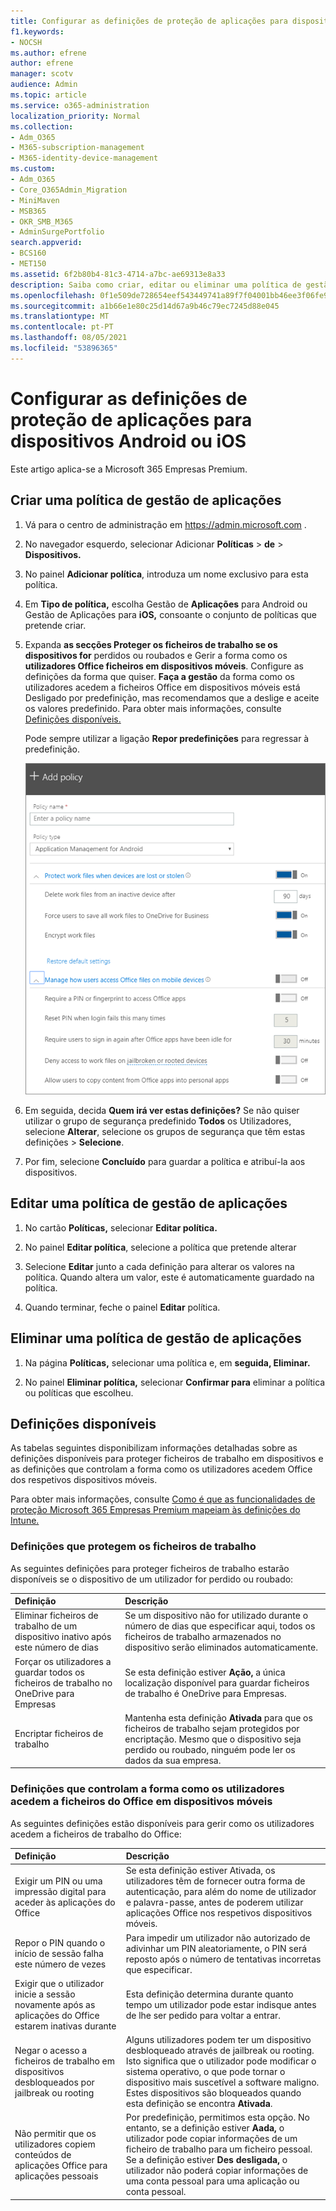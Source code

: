 ```yaml
---
title: Configurar as definições de proteção de aplicações para dispositivos Android ou iOS
f1.keywords:
- NOCSH
ms.author: efrene
author: efrene
manager: scotv
audience: Admin
ms.topic: article
ms.service: o365-administration
localization_priority: Normal
ms.collection:
- Adm_O365
- M365-subscription-management
- M365-identity-device-management
ms.custom:
- Adm_O365
- Core_O365Admin_Migration
- MiniMaven
- MSB365
- OKR_SMB_M365
- AdminSurgePortfolio
search.appverid:
- BCS160
- MET150
ms.assetid: 6f2b80b4-81c3-4714-a7bc-ae69313e8a33
description: Saiba como criar, editar ou eliminar uma política de gestão de aplicações e proteger ficheiros de trabalho em dispositivos Android ou iOS.
ms.openlocfilehash: 0f1e509de728654eef543449741a89f7f04001bb46ee3f06fe9b96038650eb6f
ms.sourcegitcommit: a1b66e1e80c25d14d67a9b46c79ec7245d88e045
ms.translationtype: MT
ms.contentlocale: pt-PT
ms.lasthandoff: 08/05/2021
ms.locfileid: "53896365"
---
```

# <a name="set-app-protection-settings-for-android-or-ios-devices"></a>Configurar as definições de proteção de aplicações para dispositivos Android ou iOS

Este artigo aplica-se a Microsoft 365 Empresas Premium.

## <a name="create-an-app-management-policy"></a>Criar uma política de gestão de aplicações

1. Vá para o centro de administração em <a href="https://go.microsoft.com/fwlink/p/?linkid=837890" target="_blank">https://admin.microsoft.com</a> . 
    
2. No navegador esquerdo, selecionar Adicionar **Políticas** \> **de** \> **Dispositivos.**
  
3. No painel **Adicionar política**, introduza um nome exclusivo para esta política. 
    
4. Em **Tipo de política,** escolha Gestão de **Aplicações** para Android ou Gestão de Aplicações para **iOS,** consoante o conjunto de políticas que pretende criar. 
    
5. Expanda **as secções Proteger os ficheiros de trabalho se os dispositivos for** perdidos ou roubados e Gerir a forma como os **utilizadores Office ficheiros em dispositivos móveis**. Configure as definições da forma que quiser. **Faça a gestão** da forma como  os utilizadores acedem a ficheiros Office em dispositivos móveis está Desligado por predefinição, mas recomendamos que a deslige e aceite os valores predefinido.  Para obter mais informações, consulte [Definições disponíveis.](#available-settings) 
    
    Pode sempre utilizar a ligação **Repor predefinições** para regressar à predefinição. 
    
    ![Screenshot of Create a policy with Application management for Android selected](../media/eabbe06d-ac0a-4f3a-8630-68c808b1e662.png)
  
6. Em seguida, decida **Quem irá ver estas definições?** Se não quiser utilizar o grupo de segurança predefinido **Todos** os Utilizadores, selecione **Alterar**, selecione os grupos de segurança que têm estas definições \> **Selecione**.
    
7. Por fim, selecione **Concluído** para guardar a política e atribuí-la aos dispositivos. 
    
## <a name="edit-an-app-management-policy"></a>Editar uma política de gestão de aplicações

1. No cartão **Políticas,** selecionar **Editar política.**
    
2. No painel **Editar política**, selecione a política que pretende alterar 
    
3. Selecione **Editar** junto a cada definição para alterar os valores na política. Quando altera um valor, este é automaticamente guardado na política.
    
4. Quando terminar, feche o painel **Editar** política. 
    
## <a name="delete-an-app-management-policy"></a>Eliminar uma política de gestão de aplicações

1. Na página **Políticas,** selecionar uma política e, em **seguida, Eliminar.**
    
2. No painel **Eliminar política,** selecionar **Confirmar para** eliminar a política ou políticas que escolheu. 
    
## <a name="available-settings"></a>Definições disponíveis

As tabelas seguintes disponibilizam informações detalhadas sobre as definições disponíveis para proteger ficheiros de trabalho em dispositivos e as definições que controlam a forma como os utilizadores acedem Office dos respetivos dispositivos móveis.
  
 Para obter mais informações, consulte [Como é que as funcionalidades de proteção Microsoft 365 Empresas Premium mapeiam às definições do Intune.](map-protection-features-to-intune-settings.md) 
  
### <a name="settings-that-protect-work-files"></a>Definições que protegem os ficheiros de trabalho

As seguintes definições para proteger ficheiros de trabalho estarão disponíveis se o dispositivo de um utilizador for perdido ou roubado:


|Definição  <br/> |Descrição  <br/> |
|:-----|:-----|
|Eliminar ficheiros de trabalho de um dispositivo inativo após este número de dias  <br/> |Se um dispositivo não for utilizado durante o número de dias que especificar aqui, todos os ficheiros de trabalho armazenados no dispositivo serão eliminados automaticamente.  <br/> |
|Forçar os utilizadores a guardar todos os ficheiros de trabalho no OneDrive para Empresas  <br/> |Se esta definição estiver **Ação,** a única localização disponível para guardar ficheiros de trabalho é OneDrive para Empresas.  <br/> |
|Encriptar ficheiros de trabalho  <br/> |Mantenha esta definição **Ativada** para que os ficheiros de trabalho sejam protegidos por encriptação. Mesmo que o dispositivo seja perdido ou roubado, ninguém pode ler os dados da sua empresa.  <br/> |
   
### <a name="settings-that-control-how-users-access-office-files-on-mobile-devices"></a>Definições que controlam a forma como os utilizadores acedem a ficheiros do Office em dispositivos móveis

As seguintes definições estão disponíveis para gerir como os utilizadores acedem a ficheiros de trabalho do Office:


|Definição  <br/> |Descrição  <br/> |
|:-----|:-----|
|Exigir um PIN ou uma impressão digital para aceder às aplicações do Office  <br/> |Se esta  definição estiver Ativada, os utilizadores têm de fornecer outra forma de autenticação, para além do nome de utilizador e palavra-passe, antes de poderem utilizar aplicações Office nos respetivos dispositivos móveis.<br/> |
|Repor o PIN quando o início de sessão falha este número de vezes  <br/> |Para impedir um utilizador não autorizado de adivinhar um PIN aleatoriamente, o PIN será reposto após o número de tentativas incorretas que especificar.  <br/> |
|Exigir que o utilizador inicie a sessão novamente após as aplicações do Office estarem inativas durante  <br/> |Esta definição determina durante quanto tempo um utilizador pode estar indisque antes de lhe ser pedido para voltar a entrar.  <br/> |
|Negar o acesso a ficheiros de trabalho em dispositivos desbloqueados por jailbreak ou rooting  <br/> |Alguns utilizadores podem ter um dispositivo desbloqueado através de jailbreak ou rooting. Isto significa que o utilizador pode modificar o sistema operativo, o que pode tornar o dispositivo mais suscetível a software maligno. Estes dispositivos são bloqueados quando esta definição se encontra **Ativada**.  <br/> |
|Não permitir que os utilizadores copiem conteúdos de aplicações Office para aplicações pessoais  <br/> |Por predefinição, permitimos esta opção. No entanto, se a definição estiver **Aada,** o utilizador pode copiar informações de um ficheiro de trabalho para um ficheiro pessoal. Se a definição estiver **Des desligada,** o utilizador não poderá copiar informações de uma conta pessoal para uma aplicação ou conta pessoal.  <br/> |
